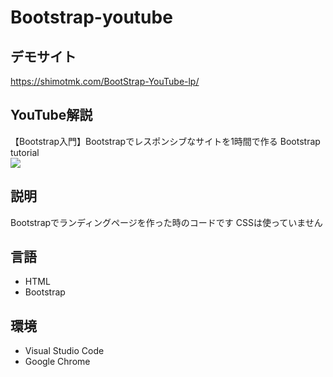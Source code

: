 # Bootstrap-youtube

## デモサイト
https://shimotmk.com/BootStrap-YouTube-lp/

## YouTube解説
【Bootstrap入門】Bootstrapでレスポンシブなサイトを1時間で作る Bootstrap tutorial<br>
<a href="https://youtu.be/fou-ZR9LhGM">
<img src="https://i.ytimg.com/vi/fou-ZR9LhGM/hqdefault.jpg?sqp=-oaymwEZCNACELwBSFXyq4qpAwsIARUAAIhCGAFwAQ==&rs=AOn4CLBrmrC2-7Du3Vfc3pVH8OJOQiRZHg">
</a>

## 説明
Bootstrapでランディングページを作った時のコードです
CSSは使っていません

## 言語
* HTML
* Bootstrap

## 環境
* Visual Studio Code
* Google Chrome
